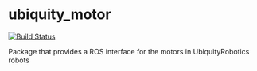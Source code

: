 # ubiquity_motor
[![Build Status](https://travis-ci.org/UbiquityRobotics/ubiquity_motor.svg?branch=refactoring)](https://travis-ci.org/UbiquityRobotics/ubiquity_motor)

Package that provides a ROS interface for the motors in UbiquityRobotics robots

